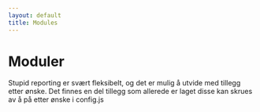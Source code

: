 ```yaml
---
layout: default
title: Modules
---
```

# Moduler
Stupid reporting er svært fleksibelt, og det er mulig å utvide med tillegg etter ønske. Det finnes en del tillegg som allerede er laget disse kan skrues av å på etter ønske i config.js

